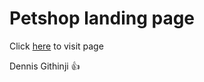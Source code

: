 # Petshop landing page

Click [here](https://petshop-ke.netlify.app) to visit page

Dennis Githinji 👍
